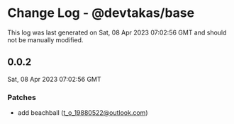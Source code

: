 # Change Log - @devtakas/base

This log was last generated on Sat, 08 Apr 2023 07:02:56 GMT and should not be manually modified.

<!-- Start content -->

## 0.0.2

Sat, 08 Apr 2023 07:02:56 GMT

### Patches

- add beachball (t_o_19880522@outlook.com)
